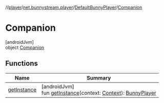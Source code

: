 //[player](../../../../index.md)/[net.bunnystream.player](../../index.md)/[DefaultBunnyPlayer](../index.md)/[Companion](index.md)

# Companion

[androidJvm]\
object [Companion](index.md)

## Functions

| Name | Summary |
|---|---|
| [getInstance](get-instance.md) | [androidJvm]<br>fun [getInstance](get-instance.md)(context: [Context](https://developer.android.com/reference/kotlin/android/content/Context.html)): [BunnyPlayer](../../../net.bunnystream.player.common/-bunny-player/index.md) |
